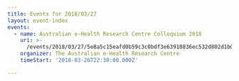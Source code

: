 ```yaml
---
title: Events for 2018/03/27
layout: event-index
events:
  - name: Australian e-Health Research Centre Colloquium 2018
    uri: >-
      /events/2018/03/27/5e8a5c15eafd0b59c3c0bdf3e63918836ec532d802d1b0404041d6459a7c2fb1
    organizer: The Australian e-Health Research Centre
    timeStart: '2018-03-26T22:30:00.000Z'

---
```

